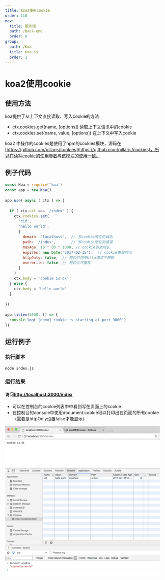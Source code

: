 ```yaml
---
title: koa2使用cookie
order: 110
nav:
  title: 服务端
  path: /Back-end
  order: 8
group:
  path: /Koa
  title: Koa.js
  order: 2
---
```


# koa2使用cookie

## 使用方法

koa提供了从上下文直接读取、写入cookie的方法
- ctx.cookies.get(name, [options]) 读取上下文请求中的cookie
- ctx.cookies.set(name, value, [options]) 在上下文中写入cookie

koa2 中操作的cookies是使用了npm的cookies模块，源码在[https://github.com/pillarjs/cookies](https://github.com/pillarjs/cookies)，所以在读写cookie的使用参数与该模块的使用一致。


## 例子代码
``` js
const Koa = require('koa')
const app = new Koa()

app.use( async ( ctx ) => {

  if ( ctx.url === '/index' ) {
    ctx.cookies.set(
      'cid', 
      'hello world',
      {
        domain: 'localhost',  // 写cookie所在的域名
        path: '/index',       // 写cookie所在的路径
        maxAge: 10 * 60 * 1000, // cookie有效时长
        expires: new Date('2017-02-15'),  // cookie失效时间
        httpOnly: false,  // 是否只用于http请求中获取
        overwrite: false  // 是否允许重写
      }
    )
    ctx.body = 'cookie is ok'
  } else {
    ctx.body = 'hello world' 
  }

})

app.listen(3000, () => {
  console.log('[demo] cookie is starting at port 3000')
})


```

## 运行例子

### 执行脚本
```sh
node index.js
```

### 运行结果

#### 访问[http://localhost:3000/index](http://localhost:3000/index)
- 可以在控制台的cookie列表中中看到写在页面上的cookie
- 在控制台的console中使用document.cookie可以打印出在页面的所有cookie（需要是httpOnly设置false才能显示）

![cookie-result-01](./assets/cookie-result-01.png)

